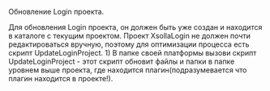 <p>Обновление Login проекта.</p>
Для обновления Login проекта, он должен быть уже создан и находится в каталоге с текущим проектом.
Проект XsollaLogin не должен почти редактироваться вручную, поэтому для оптимизации процесса есть скрипт UpdateLoginProject.
1) В папке своей платформы вызови скрипт UpdateLoginProject - этот скрипт обновит файлы и папки в папке уровнем выше проекта, где находится плагин(подразумевается что плагин находится в проекте!).